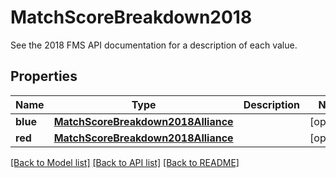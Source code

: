 # MatchScoreBreakdown2018

See the 2018 FMS API documentation for a description of each value.
## Properties
Name | Type | Description | Notes
------------ | ------------- | ------------- | -------------
**blue** | [**MatchScoreBreakdown2018Alliance**](MatchScoreBreakdown2018Alliance.md) |  | [optional] 
**red** | [**MatchScoreBreakdown2018Alliance**](MatchScoreBreakdown2018Alliance.md) |  | [optional] 

[[Back to Model list]](../README.md#documentation-for-models) [[Back to API list]](../README.md#documentation-for-api-endpoints) [[Back to README]](../README.md)


